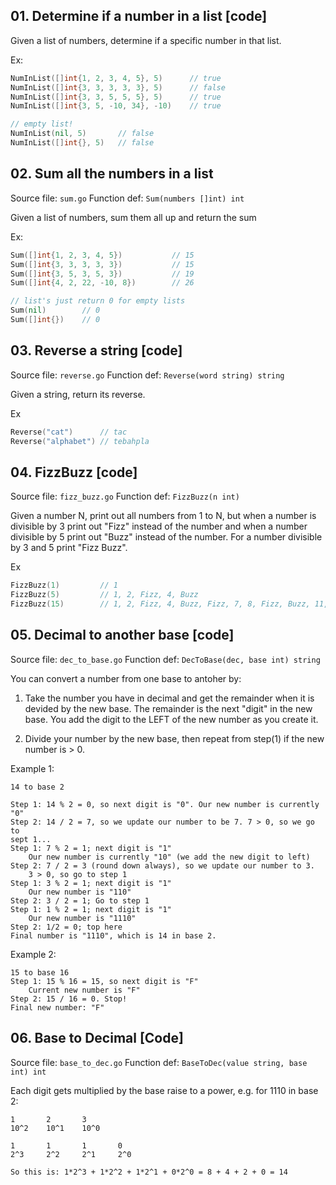 ## 01. Determine if a number in a list [code]

Given a list of numbers, determine if a specific number in that list.

Ex:
```go
NumInList([]int{1, 2, 3, 4, 5}, 5)      // true
NumInList([]int{3, 3, 3, 3, 3}, 5)      // false
NumInList([]int{3, 3, 5, 5, 5}, 5)      // true
NumInList([]int{3, 5, -10, 34}, -10)    // true

// empty list!
NumInList(nil, 5)       // false
NumInList([]int{}, 5)   // false
```

## 02. Sum all the numbers in a list

Source file: `sum.go`
Function def: `Sum(numbers []int) int`

Given a list of numbers, sum them all up and return the sum

Ex:

```go
Sum([]int{1, 2, 3, 4, 5})           // 15
Sum([]int{3, 3, 3, 3, 3})           // 15
Sum([]int{3, 5, 3, 5, 3})           // 19
Sum([]int{4, 2, 22, -10, 8})        // 26

// list's just return 0 for empty lists
Sum(nil)        // 0
Sum([]int{})    // 0
```

## 03. Reverse a string [code]

Source file: `reverse.go`
Function def: `Reverse(word string) string`

Given a string, return its reverse.

Ex

```go
Reverse("cat")      // tac
Reverse("alphabet") // tebahpla
```

## 04. FizzBuzz [code]

Source file: `fizz_buzz.go`
Function def: `FizzBuzz(n int)`

Given a number N, print out all numbers from 1 to N, but when a number is divisible by 3 print out "Fizz" instead of the number and when a number divisible by 5 print out 
"Buzz" instead of the number. For a number divisible by 3 and 5 print "Fizz Buzz".

Ex

```go
FizzBuzz(1)         // 1
FizzBuzz(5)         // 1, 2, Fizz, 4, Buzz
FizzBuzz(15)        // 1, 2, Fizz, 4, Buzz, Fizz, 7, 8, Fizz, Buzz, 11, Fizz, 13, 14, Fizz Buzz 
```

## 05. Decimal to another base [code]

Source file: `dec_to_base.go`
Function def: `DecToBase(dec, base int) string`

You can convert a number from one base to antoher by: 
1. Take the number you have in decimal and get the  remainder when it is devided by 
the new base. The remainder is the next "digit" in the new base. You add the digit
to the LEFT of the new number as you create it.

2. Divide your number by the new base, then repeat from step(1) if the new number is > 0.

Example 1:

```
14 to base 2

Step 1: 14 % 2 = 0, so next digit is "0". Our new number is currently "0"
Step 2: 14 / 2 = 7, so we update our number to be 7. 7 > 0, so we go to
sept 1...
Step 1: 7 % 2 = 1; next digit is "1"
    Our new number is currently "10" (we add the new digit to left)
Step 2: 7 / 2 = 3 (round down always), so we update our number to 3.
    3 > 0, so go to step 1
Step 1: 3 % 2 = 1; next digit is "1"
    Our new number is "110"
Step 2: 3 / 2 = 1; Go to step 1
Step 1: 1 % 2 = 1; next digit is "1"
    Our new number is "1110"
Step 2: 1/2 = 0; top here
Final number is "1110", which is 14 in base 2.
```

Example 2:

```
15 to base 16
Step 1: 15 % 16 = 15, so next digit is "F"
    Current new number is "F"
Step 2: 15 / 16 = 0. Stop!
Final new number: "F"
```

## 06. Base to Decimal [Code]

Source file: `base_to_dec.go`
Function def: `BaseToDec(value string, base int) int`

Each digit gets multiplied by the base raise to a power, e.g. for 1110 in base 2:

```
1       2       3
10^2    10^1    10^0

1       1       1       0
2^3     2^2     2^1     2^0

So this is: 1*2^3 + 1*2^2 + 1*2^1 + 0*2^0 = 8 + 4 + 2 + 0 = 14
```